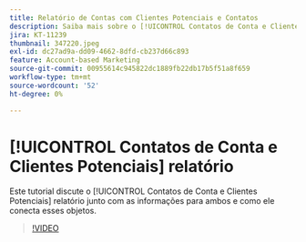 ```yaml
---
title: Relatório de Contas com Clientes Potenciais e Contatos
description: Saiba mais sobre o [!UICONTROL Contatos de Conta e Clientes Potenciais] relatório junto com as informações para ambos e como ele conecta esses objetos.
jira: KT-11239
thumbnail: 347220.jpeg
exl-id: dc27ad9a-dd09-4662-8dfd-cb237d66c893
feature: Account-based Marketing
source-git-commit: 00955614c945822dc1889fb22db17b5f51a8f659
workflow-type: tm+mt
source-wordcount: '52'
ht-degree: 0%

---
```


# [!UICONTROL Contatos de Conta e Clientes Potenciais] relatório

Este tutorial discute o [!UICONTROL Contatos de Conta e Clientes Potenciais] relatório junto com as informações para ambos e como ele conecta esses objetos.

>[!VIDEO](https://video.tv.adobe.com/v/347220/?quality=12&learn=on)
